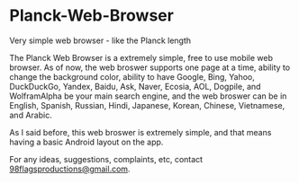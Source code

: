 # Planck-Web-Browser
Very simple web browser - like the Planck length

The Planck Web Browser is a extremely simple, free to use mobile web browser. 
As of now, the web broswer supports one page at a time, ability to change the background color, ability to have Google, Bing, Yahoo, DuckDuckGo, Yandex, Baidu, Ask, Naver, Ecosia, AOL, Dogpile, and WolframAlpha be your main search engine, and the web broswer can be in English, Spanish, Russian, Hindi, Japanese, Korean, Chinese, Vietnamese, and Arabic.

As I said before, this web broswer is extremely simple, and that means having a basic Android layout on the app.

For any ideas, suggestions, complaints, etc, contact 98flagsproductions@gmail.com.
